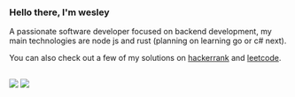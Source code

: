 ### Hello there, I'm wesley

A passionate software developer focused on backend development, my main technologies are node js and rust (planning on learning go or c# next).

You can also check out a few of my solutions on [hackerrank](https://www.hackerrank.com/profile/wesleyarizio26) and [leetcode](https://leetcode.com/wesleyarizio/).

##
<div> 
  <a href="https://www.linkedin.com/in/wesley-arizio" target="_blank"><img src="https://img.shields.io/badge/-LinkedIn-%230077B5?style=for-the-badge&logo=linkedin&logoColor=white" target="_blank"></a> 
  <a href = "mailto:wesleyarizio26@gmail.com"><img src="https://img.shields.io/badge/-Gmail-%23333?style=for-the-badge&logo=gmail&logoColor=white" target="_blank"></a>
</div>
